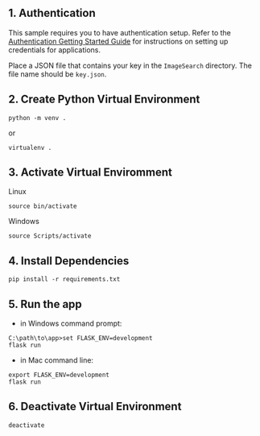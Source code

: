 ## 1. Authentication
This sample requires you to have authentication setup. Refer to the [Authentication Getting Started Guide](https://cloud.google.com/docs/authentication/getting-started) for instructions on setting up credentials for applications.

Place a JSON file that contains your key in the `ImageSearch` directory. The file name should be `key.json`.

## 2. Create Python Virtual Environment
```
python -m venv .
```
or
```
virtualenv .
```

## 3. Activate Virtual Enviromment
Linux
```
source bin/activate
```

Windows
```
source Scripts/activate
```

## 4. Install Dependencies 
```
pip install -r requirements.txt
```

## 5. Run the app  

- in Windows command prompt:
```
C:\path\to\app>set FLASK_ENV=development
flask run
```

- in Mac command line: 
```
export FLASK_ENV=development
flask run
```

## 6. Deactivate Virtual Environment 
```
deactivate 
```